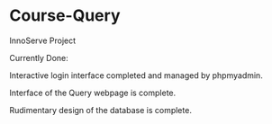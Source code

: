 # Course-Query
InnoServe Project

Currently Done:

Interactive login interface completed and managed by phpmyadmin.

Interface of the Query webpage is complete.

Rudimentary design of the database is complete.
